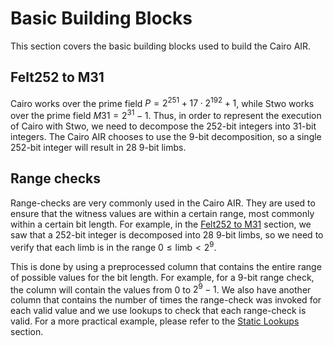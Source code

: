 # Basic Building Blocks

This section covers the basic building blocks used to build the Cairo AIR.

## Felt252 to M31

Cairo works over the prime field $P = 2^{251} + 17 \cdot 2^{192} + 1$, while Stwo works over the prime field $M31 = 2^{31} - 1$. Thus, in order to represent the execution of Cairo with Stwo, we need to decompose the 252-bit integers into 31-bit integers. The Cairo AIR chooses to use the 9-bit decomposition, so a single 252-bit integer will result in 28 9-bit limbs.

## Range checks

Range-checks are very commonly used in the Cairo AIR. They are used to ensure that the witness values are within a certain range, most commonly within a certain bit length. For example, in the [Felt252 to M31](../basic-building-blocks/index.md#felt252-to-m31) section, we saw that a 252-bit integer is decomposed into 28 9-bit limbs, so we need to verify that each limb is in the range $0 \leq \text{limb} < 2^{9}$.

This is done by using a preprocessed column that contains the entire range of possible values for the bit length. For example, for a 9-bit range check, the column will contain the values from 0 to $2^9 - 1$. We also have another column that contains the number of times the range-check was invoked for each valid value and we use lookups to check that each range-check is valid. For a more practical example, please refer to the [Static Lookups](../../air-development/static-lookups/index.md) section.

